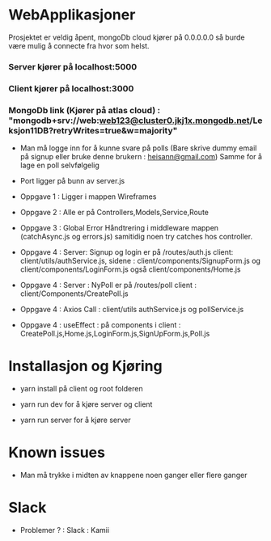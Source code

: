 # WebApplikasjoner

Prosjektet er veldig åpent, mongoDb cloud kjører på 0.0.0.0.0 så burde være mulig å connecte fra hvor som helst.

### Server kjører på localhost:5000
### Client kjører på localhost:3000
### MongoDb link (Kjører på atlas cloud) : "mongodb+srv://web:web123@cluster0.jkj1x.mongodb.net/Leksjon11DB?retryWrites=true&w=majority"

- Man må logge inn for å kunne svare på polls (Bare skrive dummy email på signup eller bruke denne brukern : heisann@gmail.com)
Samme for å lage en poll selvfølgelig

- Port ligger på bunn av server.js

- Oppgave 1 : Ligger i mappen Wireframes

- Oppgave 2 : Alle er på Controllers,Models,Service,Route

- Oppgave 3 : Global Error Håndtrering i middleware mappen (catchAsync.js og errors.js) samitidig noen try catches hos controller.

- Oppgave 4 : Server: Signup og login er på /routes/auth.js client: client/utils/authService.js, sidene : client/components/SignupForm.js og client/components/LoginForm.js også client/components/Home.js

- Oppgave 4 : Server : NyPoll er på /routes/poll client : client/Components/CreatePoll.js
- Oppgave 4 : Axios Call : client/utils authService.js og pollService.js
- Oppgave 4 : useEffect : på components i client : CreatePoll.js,Home.js,LoginForm.js,SignUpForm.js,Poll.js


# Installasjon og Kjøring
- yarn install på client og root folderen
- yarn run dev for å kjøre server og client

- yarn run server for å kjøre server

# Known issues
- Man må trykke i midten av knappene noen ganger eller flere ganger 

# Slack
- Problemer ? : Slack : Kamii
